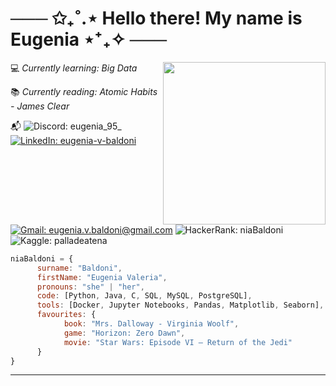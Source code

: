 # ─── ✩₊˚.⋆ Hello there! My name is Eugenia ⋆⁺₊✧ ───

<img align='right' src="/assets/tulipsCircle.png" width="260">

💻 _Currently learning: Big Data_

📚 _Currently reading: Atomic Habits - James Clear_

📬 
![Discord: eugenia_95_](https://img.shields.io/badge/Discord-5865F2?logo=discord&logoColor=fff&style=flat) 
[![LinkedIn: eugenia-v-baldoni](https://img.shields.io/badge/LinkedIn-0A66C2?logo=linkedin&logoColor=fff&style=flat)](https://www.linkedin.com/in/eugenia-v-baldoni/) 
[![Gmail: eugenia.v.baldoni@gmail.com](https://img.shields.io/badge/Gmail-EA4335?logo=gmail&logoColor=fff&style=flat)](mailto:eugenia.v.baldoni@gmail.com) 
![HackerRank: niaBaldoni](https://img.shields.io/badge/HackerRank-00EA64?logo=hackerrank&logoColor=000&style=flat) 
![Kaggle: palladeatena](https://img.shields.io/badge/Kaggle-20BEFF?logo=kaggle&logoColor=fff&style=flat)


```javascript
niaBaldoni = {
      surname: "Baldoni",
      firstName: "Eugenia Valeria",
      pronouns: "she" | "her",
      code: [Python, Java, C, SQL, MySQL, PostgreSQL],
      tools: [Docker, Jupyter Notebooks, Pandas, Matplotlib, Seaborn],
      favourites: {
            book: "Mrs. Dalloway - Virginia Woolf",
            game: "Horizon: Zero Dawn",
            movie: "Star Wars: Episode VI – Return of the Jedi" 
      }
}
```

---
